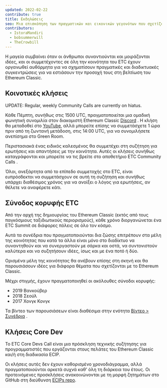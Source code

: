 ```yaml
---
updated: 2022-02-22
contribute: true
title: Εκδηλώσεις
seo: Μια επισκόπηση των πραγματικών και εικονικών γεγονότων που σχετίζονται με το Ethereum Classic. Η Σύνοδος Κορυφής του ETC και το εβδομαδιαίο Community Call είναι ευπρόσδεκτα για όλους!
contributors:
  - IstoraMandiri
  - bobsummerwill
  - TheCrowbill
---
```


Η μαγεία συμβαίνει όταν οι άνθρωποι συναντιούνται και μοιράζονται ιδέες, και οι συμμετέχοντες σε όλη την κοινότητα του ETC έχουν οργανωθεί αυθόρμητα για να σχηματίσουν πραγματικές και διαδικτυακές συγκεντρώσεις για να εστιάσουν την προσοχή τους στη βελτίωση του Ethereum Classic.

## Κοινοτικές κλήσεις

UPDATE:  Regular, weekly Community Calls are currently on hiatus.

Κάθε Πέμπτη, συνήθως στις 1500 UTC, πραγματοποιείται μια ομαδική φωνητική συνομιλία στον διακομιστή Ethereum Classic [Discord](https://ethereumclassic.org/discord) . Η κλήση θα μεταδοθεί στο [YouTube](https://www.youtube.com/channel/UCp07VPnC1ejyAp5gMvvA4dw/videos), αλλά μπορείτε επίσης να συμμετάσχετε 1 ώρα πριν από τη ζωντανή μετάδοση, στις 14:00 UTC, για να συνομιλήσετε ανεπίσημα στο Green Room.

Περιστασιακά ένας ειδικός καλεσμένος θα συμμετέχει στη συζήτηση για ερωτήσεις και απαντήσεις με την κοινότητα. Αυτές οι κλήσεις συνήθως καταγράφονται και μπορείτε να τις βρείτε στο αποθετήριο ETC Community Calls [](https://github.com/ethereumclassic/community-calls).

Όλοι, ανεξάρτητα από το επίπεδο συμμετοχής στο ETC, είναι ευπρόσδεκτοι να συμμετάσχουν σε αυτή τη συζήτηση και συνήθως υπάρχει διαθέσιμος χρόνος για να ανοίξει ο λόγος για ερωτήσεις, αν θέλετε να αναφέρετε κάτι.

## Σύνοδος κορυφής ETC

Από την αρχή της δημιουργίας του Ethereum Classic (εκτός από τους παγκόσμιους ταξιδιωτικούς περιορισμούς), κάθε χρόνο διοργανώνεται ένα ETC Summit σε διάφορες πόλεις σε όλο τον κόσμο.

Αυτά τα συνέδρια που πραγματοποιούνται δια ζώσης επιτρέπουν στα μέλη της κοινότητας που κατά τα άλλα είναι μόνο στο διαδίκτυο να συναντηθούν και να συνεργαστούν με σάρκα και οστά, να συντονιστούν καλύτερα και να συζητήσουν ιδέες, ίσως και με ένα ποτό ή δύο.

Ορισμένα μέλη της κοινότητας θα ανέβουν επίσης στη σκηνή και θα παρουσιάσουν ιδέες για διάφορα θέματα που σχετίζονται με το Ethereum Classic.

Μέχρι στιγμής, έχουν πραγματοποιηθεί οι ακόλουθες σύνοδοι κορυφής:

- 2019 Βανκούβερ
- 2018 Σεούλ
- 2017 Χονγκ Κονγκ

Τα βίντεο των παρουσιάσεων είναι διαθέσιμα στην ενότητα [Βίντεο > Συνέδρια](/videos/conferences) .

## Κλήσεις Core Dev

Το ETC Core Devs Call είναι μια πρόσκληση τεχνικής συζήτησης για προγραμματιστές που εργάζονται στους πελάτες του Ethereum Classic και/ή στη διαδικασία ECIP.

Οι κλήσεις αυτές δεν έχουν καθορισμένο χρονοδιάγραμμα, αλλά πραγματοποιούνται αρκετά συχνά καθ' όλη τη διάρκεια του έτους. Οι προτεινόμενες προσκλήσεις ανακοινώνονται με τη μορφή ζητημάτων στο GitHub στη διεύθυνση [ECIPs repo](https://github.com/ethereumclassic/ECIPs/issues?q=is%3Aissue+Devs+Call).
